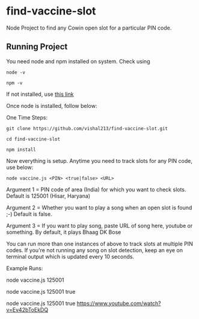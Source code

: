 # find-vaccine-slot
Node Project to find any Cowin open slot for a particular PIN code.

## Running Project
You need node and npm installed on system. Check using

    node -v

    npm -v



If not installed, use [this link](https://nodejs.org/en/download/)

Once node is installed, follow below:

One Time Steps:

    git clone https://github.com/vishal213/find-vaccine-slot.git
    
    cd find-vaccine-slot

    npm install
    
 Now everything is setup. Anytime you need to track slots for any PIN code, use below:

    node vaccine.js <PIN> <true|false> <URL>


Argument 1 = PIN code of area (India) for which you want to check slots. Default is 125001 (Hisar, Haryana)

Argument 2 = Whether you want to play a song when an open slot is found ;-) Default is false.

Argument 3 = If you want to play song, paste URL of song here, youtube or something. By default, it plays Bhaag DK Bose

You can run more than one instances of above to track slots at multiple PIN codes. If you're not running any song on slot detection, keep an eye on terminal output which is updated every 10 seconds.

Example Runs:

node vaccine.js 125001

node vaccine.js 125001 true

node vaccine.js 125001 true https://www.youtube.com/watch?v=Ev42bToEkDQ


